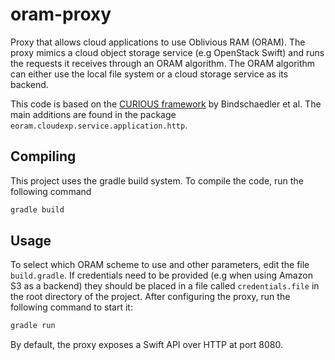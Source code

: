 # oram-proxy
Proxy that allows cloud applications to use Oblivious RAM (ORAM). The proxy mimics a cloud object storage service (e.g OpenStack Swift) and runs the requests it receives through an ORAM algorithm. The ORAM algorithm can either use the local file system or a cloud storage service as its backend. 

This code is based on the [CURIOUS framework](http://seclab.soic.indiana.edu/curious/) by Bindschaedler et al. The main additions are found in the package `eoram.cloudexp.service.application.http`.

## Compiling

This project uses the gradle build system. To compile the code, run the following command
````sh
gradle build
````

## Usage

To select which ORAM scheme to use and other parameters, edit the file `build.gradle`. If credentials need to be provided (e.g when using Amazon S3 as a backend) they should be placed in a file called `credentials.file` in the root directory of the project. After configuring the proxy, run the following command to start it:

````sh
gradle run
````

By default, the proxy exposes a Swift API over HTTP at port 8080.